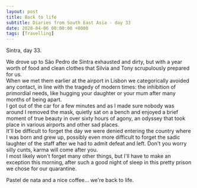 ```yaml
---
layout: post
title: Back to life
subtitle: Diaries from South East Asia - day 33
date: 2020-04-06 00:00:00 +0000
tags: [Travelling]
---
```


Sintra, day 33.

We drove up to São Pedro de Sintra exhausted and dirty,
but with a year worth of food and clean clothes that Silvia and Tony scrupulously prepared for us.  
When we met them earlier at the airport in Lisbon we categorically avoided any contact,
in line with the tragedy of modern times: the inhibition of primordial needs, like hugging your daughter or your mum
after many months of being apart.  
I got out of the car for a few minutes and as I made sure nobody was around I removed the mask,
quietly sat on a bench and enjoyed a brief moment of true beauty in over sixty hours of agony, an odyssey
that took place in various airports and other sad places.  
It'll be difficult to forget the day we were denied entering the country where I was born and grew up,
possibly even more difficult to forget the sadic laughter of the staff after we had to admit defeat and left.
Don't you worry silly cunts, karma will come after you.  
I most likely won't forget many other things, but I'll have to make an exception this morning,
after such a good night of sleep in this pretty prison we chose for our quarantine.

Pastel de nata and a nice coffee... we're back to life.
